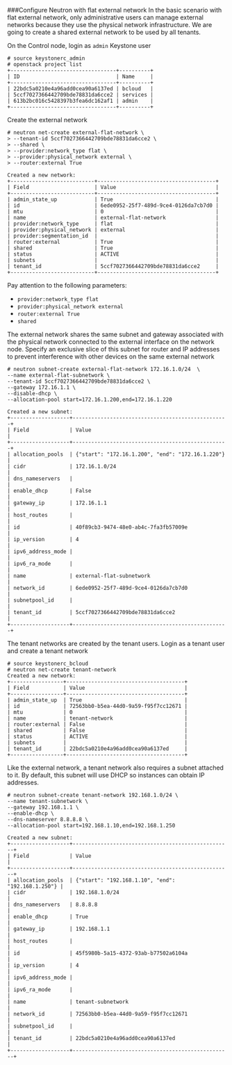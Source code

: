 ###Configure Neutron with flat external network
In the basic scenario with flat external network, only administrative users can manage external networks because they use the physical network infrastructure. We are going to create a shared external network to be used by all tenants.

On the Control node, login as ``admin`` Keystone user
```
# source keystonerc_admin
# openstack project list
+----------------------------------+----------+
| ID                               | Name     |
+----------------------------------+----------+
| 22bdc5a0210e4a96add0cea90a6137ed | bcloud   |
| 5ccf7027366442709bde78831da6cce2 | services |
| 613b2bc016c5428397b3fea6dc162af1 | admin    |
+----------------------------------+----------+
```
Create the external network

```
# neutron net-create external-flat-network \
> --tenant-id 5ccf7027366442709bde78831da6cce2 \
> --shared \
> --provider:network_type flat \
> --provider:physical_network external \
> --router:external True

Created a new network:
+---------------------------+--------------------------------------+
| Field                     | Value                                |
+---------------------------+--------------------------------------+
| admin_state_up            | True                                 |
| id                        | 6ede0952-25f7-489d-9ce4-0126da7cb7d0 |
| mtu                       | 0                                    |
| name                      | external-flat-network                |
| provider:network_type     | flat                                 |
| provider:physical_network | external                             |
| provider:segmentation_id  |                                      |
| router:external           | True                                 |
| shared                    | True                                 |
| status                    | ACTIVE                               |
| subnets                   |                                      |
| tenant_id                 | 5ccf7027366442709bde78831da6cce2     |
+---------------------------+--------------------------------------+
```

Pay attention to the following parameters:

* ``provider:network_type flat``
* ``provider:physical_network external``
* ``router:external True``
* ``shared``

The external network shares the same subnet and gateway associated with the physical network connected to the external interface on the network node. Specify an exclusive slice of this subnet for router and IP addresses to prevent interference with other devices on the same external network

```
# neutron subnet-create external-flat-network 172.16.1.0/24  \
--name external-flat-subnetwork \
--tenant-id 5ccf7027366442709bde78831da6cce2 \
--gateway 172.16.1.1 \
--disable-dhcp \
--allocation-pool start=172.16.1.200,end=172.16.1.220

Created a new subnet:
+-------------------+--------------------------------------------------+
| Field             | Value                                            |
+-------------------+--------------------------------------------------+
| allocation_pools  | {"start": "172.16.1.200", "end": "172.16.1.220"} |
| cidr              | 172.16.1.0/24                                    |
| dns_nameservers   |                                                  |
| enable_dhcp       | False                                            |
| gateway_ip        | 172.16.1.1                                       |
| host_routes       |                                                  |
| id                | 40f89cb3-9474-48e0-ab4c-7fa3fb57009e             |
| ip_version        | 4                                                |
| ipv6_address_mode |                                                  |
| ipv6_ra_mode      |                                                  |
| name              | external-flat-subnetwork                         |
| network_id        | 6ede0952-25f7-489d-9ce4-0126da7cb7d0             |
| subnetpool_id     |                                                  |
| tenant_id         | 5ccf7027366442709bde78831da6cce2                 |
+-------------------+--------------------------------------------------+
```

The tenant networks are created by the tenant users. Login as a tenant user and create a tenant network
```
# source keystonerc_bcloud
# neutron net-create tenant-network
Created a new network:
+-----------------+--------------------------------------+
| Field           | Value                                |
+-----------------+--------------------------------------+
| admin_state_up  | True                                 |
| id              | 72563bb0-b5ea-44d0-9a59-f95f7cc12671 |
| mtu             | 0                                    |
| name            | tenant-network                       |
| router:external | False                                |
| shared          | False                                |
| status          | ACTIVE                               |
| subnets         |                                      |
| tenant_id       | 22bdc5a0210e4a96add0cea90a6137ed     |
+-----------------+--------------------------------------+
```

Like the external network, a tenant network also requires a subnet attached to it. By default, this subnet will use DHCP so instances can obtain IP addresses.
```
# neutron subnet-create tenant-network 192.168.1.0/24 \
--name tenant-subnetwork \
--gateway 192.168.1.1 \
--enable-dhcp \
--dns-nameserver 8.8.8.8 \
--allocation-pool start=192.168.1.10,end=192.168.1.250

Created a new subnet:
+-------------------+---------------------------------------------------+
| Field             | Value                                             |
+-------------------+---------------------------------------------------+
| allocation_pools  | {"start": "192.168.1.10", "end": "192.168.1.250"} |
| cidr              | 192.168.1.0/24                                    |
| dns_nameservers   | 8.8.8.8                                           |
| enable_dhcp       | True                                              |
| gateway_ip        | 192.168.1.1                                       |
| host_routes       |                                                   |
| id                | 45f5980b-5a15-4372-93ab-b77502a6104a              |
| ip_version        | 4                                                 |
| ipv6_address_mode |                                                   |
| ipv6_ra_mode      |                                                   |
| name              | tenant-subnetwork                                 |
| network_id        | 72563bb0-b5ea-44d0-9a59-f95f7cc12671              |
| subnetpool_id     |                                                   |
| tenant_id         | 22bdc5a0210e4a96add0cea90a6137ed                  |
+-------------------+---------------------------------------------------+
```
